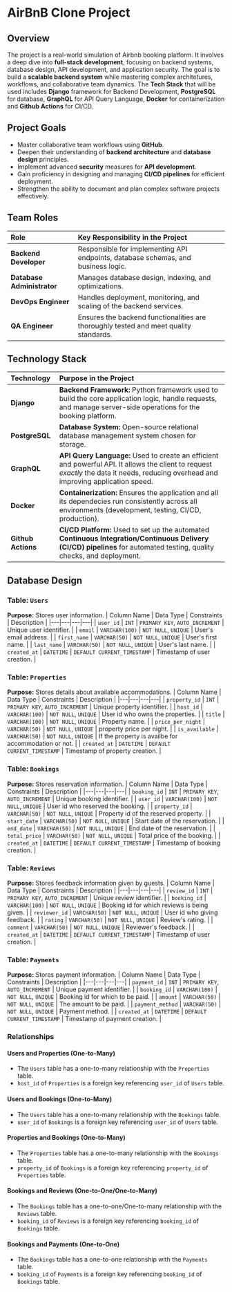 # AirBnB Clone Project

## Overview
The project is a real-world simulation of Airbnb booking platform. It involves a deep dive into **full-stack development**, focusing on backend systems, database design, API development, and application security. The goal is to build a **scalable backend system** while mastering complex architetures, workflows, and collaborative team dynamics. The **Tech Stack**  that will be used includes **Django** framework for Backend Development, **PostgreSQL** for database, **GraphQL** for API Query Language, **Docker** for containerization and **Github Actions** for CI/CD.

## Project Goals 
* Master collaborative team workflows using **GitHub**.
* Deepen their understanding of **backend architecture** and **database design** principles.
* Implement advanced **security** measures for **API development**.
* Gain proficiency in designing and managing **CI/CD pipelines** for efficient deployment.
* Strengthen the ability to document and plan complex software projects effectively.

## Team Roles
| Role | Key Responsibility in the Project |
| :--- | :--- |
| **Backend Developer** | Responsible for implementing API endpoints, database schemas, and business logic. |
| **Database Administrator** | Manages database design, indexing, and optimizations. |
| **DevOps Engineer** | Handles deployment, monitoring, and scaling of the backend services. |
| **QA Engineer** | Ensures the backend functionalities are thoroughly tested and meet quality standards. |

## Technology Stack
| Technology | Purpose in the Project | 
| :--- | :--- |
| **Django** | **Backend Framework:** Python framework used to build the core application logic, handle requests, and manage server-side operations for the booking platform. |
| **PostgreSQL** | **Database System:**  Open-source relational database management system chosen for storage. |
| **GraphQL** | **API Query Language:** Used to create an efficient and powerful API. It allows the client to request *exactly* the data it needs, reducing overhead and improving application speed. |
| **Docker** | **Containerization:** Ensures the application and all its dependecies run consistently across all environments (development, testing, CI/CD, production). |
| **Github Actions** | **CI/CD Platform:** Used to set up the automated **Continuous Integration/Continuous Delivery (CI/CD) pipelines** for automated testing, quality checks, and deployment. |

## Database Design
 ### Table: `Users`
 **Purpose:**  Stores user information.
 | Column Name | Data Type | Constraints | Description |
 |---|---|---|---|
 | `user_id` | `INT` | `PRIMARY KEY`, `AUTO_INCREMENT` | Unique user identifier. |
 | `email` | `VARCHAR(100)` | `NOT NULL`, `UNIQUE` | User's email address. |
 | `first_name` | `VARCHAR(50)` | `NOT NULL`, `UNIQUE` | User's first name. |
 | `last_name` | `VARCHAR(50)` | `NOT NULL`, `UNIQUE` | User's last name. |
 | `created_at` | `DATETIME` | `DEFAULT CURRENT_TIMESTAMP` | Timestamp of user creation. |
 
 ### Table: `Properties`
 **Purpose:**  Stores details about available accommodations.
 | Column Name | Data Type | Constraints | Description |
 |---|---|---|---|
 | `property_id` | `INT` | `PRIMARY KEY`, `AUTO_INCREMENT` | Unique property identifier. |
 | `host_id` | `VARCHAR(100)` | `NOT NULL`, `UNIQUE` | User id who owns the properties. |
 | `title` | `VARCHAR(100)` | `NOT NULL`, `UNIQUE` | Property name. |
 | `price_per_night` | `VARCHAR(50)` | `NOT NULL`, `UNIQUE` | property price per night. |
 | `is_available` | `VARCHAR(50)` | `NOT NULL`, `UNIQUE` | If the property is availbe for accommodation or not. |
 | `created_at` | `DATETIME` | `DEFAULT CURRENT_TIMESTAMP` | Timestamp of property creation. |
 ### Table: `Bookings`
 **Purpose:**  Stores reservation information.
 | Column Name | Data Type | Constraints | Description |
 |---|---|---|---|
 | `booking_id` | `INT` | `PRIMARY KEY`, `AUTO_INCREMENT` | Unique booking identifier. |
 | `user_id` | `VARCHAR(100)` | `NOT NULL`, `UNIQUE` | User id who reserved the booking. |
 | `property_id` | `VARCHAR(50)` | `NOT NULL`, `UNIQUE` | Property id of the reserved property. |
 | `start_date` | `VARCHAR(50)` | `NOT NULL`, `UNIQUE` | Start date of the reservation. |
 | `end_date` | `VARCHAR(50)` | `NOT NULL`, `UNIQUE` | End date of the reservation. |
 | `total_price` | `VARCHAR(50)` | `NOT NULL`, `UNIQUE` | Total price of the booking. |
 | `created_at` | `DATETIME` | `DEFAULT CURRENT_TIMESTAMP` | Timestamp of booking creation. |
 ### Table: `Reviews`
 **Purpose:**  Stores feedback information given by guests.
 | Column Name | Data Type | Constraints | Description |
 |---|---|---|---|
 | `review_id` | `INT` | `PRIMARY KEY`, `AUTO_INCREMENT` | Unique review identifier. |
 | `booking_id` | `VARCHAR(100)` | `NOT NULL`, `UNIQUE` | Booking id for which reviews is being given. |
 | `reviewer_id` | `VARCHAR(50)` | `NOT NULL`, `UNIQUE` | User id who giving feedback. |
 | `rating` | `VARCHAR(50)` | `NOT NULL`, `UNIQUE` | Review's rating. |
 | `comment` | `VARCHAR(50)` | `NOT NULL`, `UNIQUE` | Reviewer's feedback. |
 | `created_at` | `DATETIME` | `DEFAULT CURRENT_TIMESTAMP` | Timestamp of user creation. |
 ### Table: `Payments`
 **Purpose:**  Stores payment information.
 | Column Name | Data Type | Constraints | Description |
 |---|---|---|---|
 | `payment_id` | `INT` | `PRIMARY KEY`, `AUTO_INCREMENT` | Unique payment identifier. |
 | `booking_id` | `VARCHAR(100)` | `NOT NULL`, `UNIQUE` | Booking id for which to be paid. |
 | `amount` | `VARCHAR(50)` | `NOT NULL`, `UNIQUE` | The amount to be paid. |
 | `payment_method` | `VARCHAR(50)` | `NOT NULL`, `UNIQUE` | Payment method. |
 | `created_at` | `DATETIME` | `DEFAULT CURRENT_TIMESTAMP` | Timestamp of payment creation. |

### Relationships
 #### Users and Properties (One-to-Many)
   * The `Users` table has a one-to-many relationship with the `Properties` table.
   * `host_id` of `Properties` is a foreign key referencing `user_id` of `Users` table.
 #### Users and Bookings (One-to-Many)
   * The `Users` table has a one-to-many relationship with the `Bookings` table.
   * `user_id` of `Bookings` is a foreign key referencing `user_id` of `Users` table.
 #### Properties and Bookings (One-to-Many)
   * The `Properties` table has a one-to-many relationship with the `Bookings` table.
   * `property_id` of `Bookings` is a foreign key referencing `property_id` of `Properties` table.
 #### Bookings and Reviews (One-to-One/One-to-Many)
   * The `Bookings` table has a one-to-one/One-to-many relationship with the `Reviews` table.
   * `booking_id` of `Reviews` is a foreign key referencing `booking_id` of `Bookings` table.
 #### Bookings and Payments (One-to-One)
   * The `Bookings` table has a one-to-one relationship with the `Payments` table.
   * `booking_id` of `Payments` is a foreign key referencing `booking_id` of `Bookings` table.
